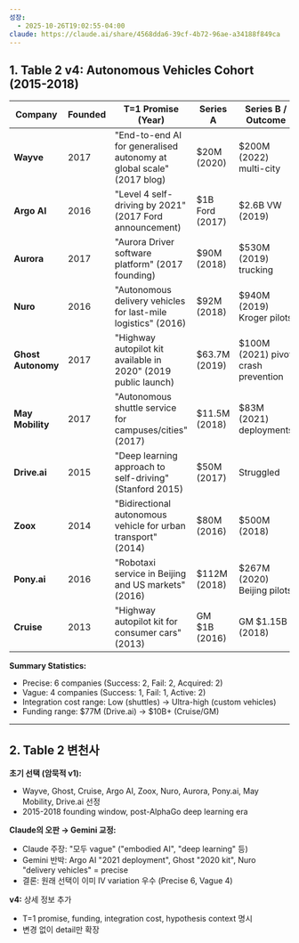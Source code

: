 ```yaml
---
성장:
  - 2025-10-26T19:02:55-04:00
claude: https://claude.ai/share/4568dda6-39cf-4b72-96ae-a34188f849ca
---
```

## 1. Table 2 v4: Autonomous Vehicles Cohort (2015-2018)

|Company|Founded|T=1 Promise (Year)|Series A|Series B / Outcome|Total Raised|Status|Vagueness|Integration Cost|Hypothesis Context|
|---|---|---|---|---|---|---|---|---|---|
|**Wayve**|2017|"End-to-end AI for generalised autonomy at global scale" (2017 blog)|$20M (2020)|$200M (2022) multi-city|$1.3B|Success|Vague|Medium (camera-only)|Vague "embodied AI" preserved flexibility → multi-city deployment|
|**Argo AI**|2016|"Level 4 self-driving by 2021" (2017 Ford announcement)|$1B Ford (2017)|$2.6B VW (2019)|$3.6B|Failed 2022|Precise|High (Ford/VW integration)|Precise 2021 timeline mobilized $3.6B but rigidity → overpromise fail|
|**Aurora**|2017|"Aurora Driver software platform" (2017 founding)|$90M (2018)|$530M (2019) trucking|$2B+|SPAC 2021|Vague|High (trucking hardware)|Vague "Driver" branding enabled pivot freight→robotaxi→back|
|**Nuro**|2016|"Autonomous delivery vehicles for last-mile logistics" (2016)|$92M (2018)|$940M (2019) Kroger pilots|$2B+|Success|Precise|Medium (purpose-built bots)|Precise use case (delivery) + narrow scope → real deployments|
|**Ghost Autonomy**|2017|"Highway autopilot kit available in 2020" (2019 public launch)|$63.7M (2019)|$100M (2021) pivot crash prevention|$220M|Failed 2024|Precise|High (consumer hardware kit)|Precise 2020 timeline + hardware commitment → pivot too late → fail|
|**May Mobility**|2017|"Autonomous shuttle service for campuses/cities" (2017)|$11.5M (2018)|$83M (2021) deployments|$200M+|Success|Precise|Low (drive-by-wire shuttles)|Precise shuttle use case + low-speed niche → successful deployments|
|**Drive.ai**|2015|"Deep learning approach to self-driving" (Stanford 2015)|$50M (2017)|Struggled|$77M|Acquired Apple 2019|Vague|High (full-stack AV)|Vague tech approach (no product clarity) → no traction → acqui-hire|
|**Zoox**|2014|"Bidirectional autonomous vehicle for urban transport" (2014)|$80M (2016)|$500M (2018)|$1B+|Acquired Amazon $1.2B|Precise|Ultra-high (custom vehicle)|Precise vehicle design mobilized capital but burned $1B → acquired|
|**Pony.ai**|2016|"Robotaxi service in Beijing and US markets" (2016)|$112M (2018)|$267M (2020) Beijing pilots|$1B+|Success|Precise|High (dual-market ops)|Precise geo strategy (China+US) → successful Beijing deployment|
|**Cruise**|2013|"Highway autopilot kit for consumer cars" (2013)|GM $1B (2016)|GM $1.15B (2018)|$10B+ (GM funding)|Active (paused)|Precise|High (GM integration)|Precise consumer kit → pivoted robotaxi but 2023 accident → pause|

**Summary Statistics:**

- Precise: 6 companies (Success: 2, Fail: 2, Acquired: 2)
- Vague: 4 companies (Success: 1, Fail: 1, Active: 2)
- Integration cost range: Low (shuttles) → Ultra-high (custom vehicles)
- Funding range: $77M (Drive.ai) → $10B+ (Cruise/GM)

---

## 2. Table 2 변천사

**초기 선택 (암묵적 v1):**

- Wayve, Ghost, Cruise, Argo AI, Zoox, Nuro, Aurora, Pony.ai, May Mobility, Drive.ai 선정
- 2015-2018 founding window, post-AlphaGo deep learning era

**Claude의 오판 → Gemini 교정:**

- Claude 주장: "모두 vague" ("embodied AI", "deep learning" 등)
- Gemini 반박: Argo AI "2021 deployment", Ghost "2020 kit", Nuro "delivery vehicles" = precise
- 결론: 원래 선택이 이미 IV variation 우수 (Precise 6, Vague 4)

**v4:** 상세 정보 추가

- T=1 promise, funding, integration cost, hypothesis context 명시
- 변경 없이 detail만 확장